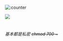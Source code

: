 ![:counter](https://moe-counter.sakuras.in/@coin233?name=coin233&theme=rule34&padding=5&offset=0&align=top&scale=1&pixelated=1&darkmode=0)

<!-- ![LC](https://raw.githubusercontent.com/Coin-233/Coin-233/refs/heads/main/LC%20YJ-RL-ES.svg) -->

<a href="https://bgm.tv/group/topic/406820" target="_blank">
  <img src="https://img.shields.io/badge/LC-YJ_ES-pink?logo=data:image/png;base64,iVBORw0KGgoAAAANSUhEUgAAACAAAAAgCAYAAABzenr0AAAACXBIWXMAAAsTAAALEwEAmpwYAAAAe0lEQVR4nO2XMQ7AMAgD/f9n1fK/umZBCi0ohORmJp+DCJCPABALIYAHJ6NBwRIdHBT00CEjUite7/znSK14vfM1kTO68LbTGd1e8VrMtDdVByfa21uHghZLiIKoRbQXcjY8dednv5TeOkLgDx310b1wKqF7w1dCR/xqX/vedvz3i858AAAAAElFTkSuQmCC&labelColor=f09199"></a>

#
<!-- _很菜, 什么都不会_ -->

_基本都是私密 <del>chmod 700 ~</del>_
